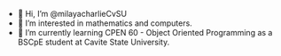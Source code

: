 - 👋 Hi, I’m @milayacharlieCvSU
- 👀 I’m interested in mathematics and computers.
- 🌱 I’m currently learning CPEN 60 - Object Oriented Programming as a BSCpE student at Cavite State University.

<!---
milayacharlieCvSU/milayacharlieCvSU is a ✨ special ✨ repository because its `README.md` (this file) appears on your GitHub profile.
You can click the Preview link to take a look at your changes.
--->

